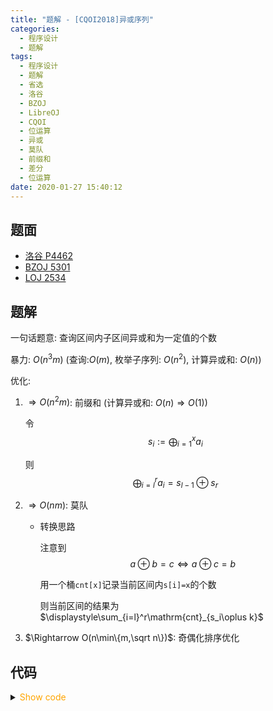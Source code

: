 ```yaml
---
title: "题解 - [CQOI2018]异或序列"
categories:
  - 程序设计
  - 题解
tags:
  - 程序设计
  - 题解
  - 省选
  - 洛谷
  - BZOJ
  - LibreOJ
  - CQOI
  - 位运算
  - 异或
  - 莫队
  - 前缀和
  - 差分
  - 位运算
date: 2020-01-27 15:40:12
---
```


## 题面

- [洛谷 P4462](https://www.luogu.com.cn/problem/P4462)
- [BZOJ 5301](https://vjudge.net/problem/%E9%BB%91%E6%9A%97%E7%88%86%E7%82%B8-5301/origin)
- [LOJ 2534](https://loj.ac/problem/2534)

<!--more-->

## 题解

一句话题意: 查询区间内子区间异或和为一定值的个数

暴力: $O(n^3m)$ (查询:$O(m)$, 枚举子序列: $O(n^2)$, 计算异或和: $O(n)$)

优化:

1. $\Rightarrow O(n^2m)$: 前缀和 (计算异或和: $O(n)\Rightarrow O(1)$)

   令
   $$s_i:=\bigoplus_{i=1}^x a_i$$

   则
   $$\bigoplus_{i=l}^r a_i=s_{l-1}\oplus s_r$$

1. $\Rightarrow O(nm)$: 莫队

   - 转换思路

     注意到
     $$a\oplus b=c\iff a\oplus c=b$$

     用一个桶`cnt[x]`记录当前区间内`s[i]=x`的个数

     则当前区间的结果为$\displaystyle\sum_{i=l}^r\mathrm{cnt}_{s_i\oplus k}$

1. $\Rightarrow O(n\min\{m,\sqrt n\})$: 奇偶化排序优化

## 代码

<details>
<summary><font color='orange'>Show code</font></summary>

{% icodeweb cpa_cpp title:Luogu_P4462 Luogu/P4462/0.cpp %}

</details>
